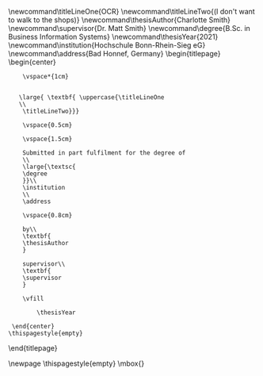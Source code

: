 \newcommand\titleLineOne{OCR}
\newcommand\titleLineTwo{(I don't want to walk to the shops)}
\newcommand\thesisAuthor{Charlotte Smith}
\newcommand\supervisor{Dr. Matt Smith}
\newcommand\degree{B.Sc. in Business Information Systems}
\newcommand\thesisYear{2021}
\newcommand\institution{Hochschule Bonn-Rhein-Sieg eG}
\newcommand\address{Bad Honnef, Germany}
\begin{titlepage}
    \begin{center}
    
        \vspace*{1cm}
        

       \large{ \textbf{ \uppercase{\titleLineOne 
       \\
        \titleLineTwo}}}
        
        \vspace{0.5cm}
        
        \vspace{1.5cm}
 
        Submitted in part fulfilment for the degree of
        \\
        \large{\textsc{
        \degree
        }}\\
        \institution
        \\
        \address
        
        \vspace{0.8cm}        
         
        by\\
        \textbf{
        \thesisAuthor
        }
        
        supervisor\\
        \textbf{
        \supervisor
        }
        
        \vfill
  
            \thesisYear

     \end{center}
    \thispagestyle{empty}
\end{titlepage} 

\newpage
\thispagestyle{empty}
\mbox{}
